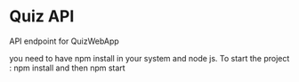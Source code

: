 # Quiz API 
API endpoint for QuizWebApp

you need to have npm install in your system and node js.
To start the project : npm install and then npm start 


